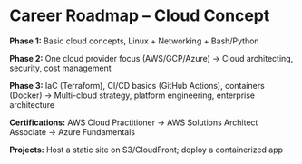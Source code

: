 # Career Roadmap – Cloud Concept

**Phase 1:** Basic cloud concepts, Linux + Networking + Bash/Python  

**Phase 2:** One cloud provider focus (AWS/GCP/Azure) → Cloud architecting, security, cost management

**Phase 3:** IaC (Terraform), CI/CD basics (GitHub Actions), containers (Docker) → Multi-cloud strategy, platform engineering, enterprise architecture

**Certifications:** AWS Cloud Practitioner → AWS Solutions Architect Associate → Azure Fundamentals

**Projects:** Host a static site on S3/CloudFront; deploy a containerized app
